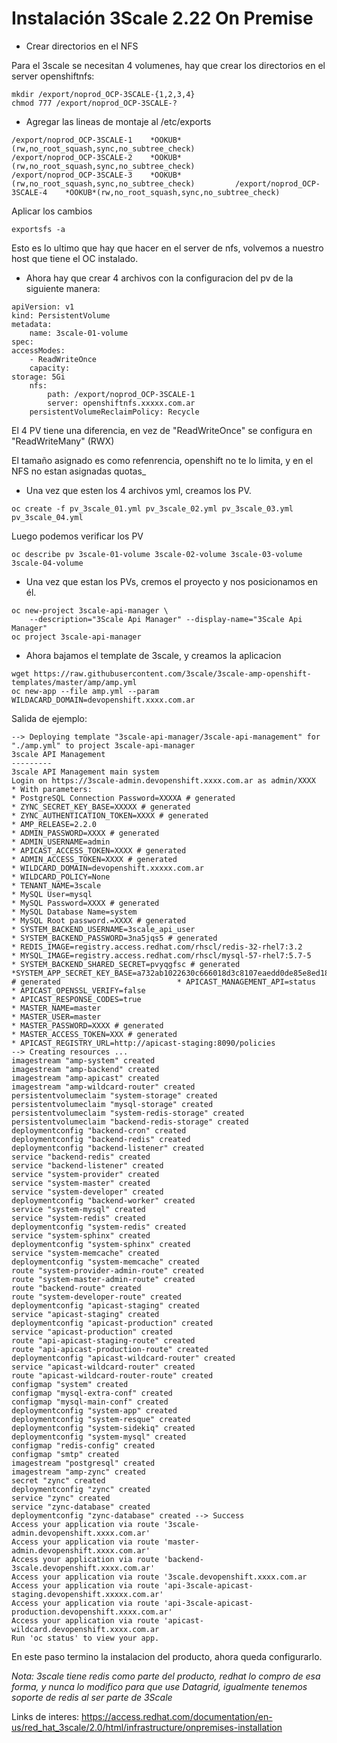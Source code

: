 # Instalación 3Scale 2.22 On Premise

* Crear directorios en el NFS

Para el 3scale se necesitan 4 volumenes, hay que crear los directorios en el server openshiftnfs:

```
mkdir /export/noprod_OCP-3SCALE-{1,2,3,4}
chmod 777 /export/noprod_OCP-3SCALE-?
```



* Agregar las lineas de montaje al /etc/exports

```
/export/noprod_OCP-3SCALE-1    *OOKUB*(rw,no_root_squash,sync,no_subtree_check)                 /export/noprod_OCP-3SCALE-2    *OOKUB*(rw,no_root_squash,sync,no_subtree_check)                 /export/noprod_OCP-3SCALE-3    *OOKUB*(rw,no_root_squash,sync,no_subtree_check)         /export/noprod_OCP-3SCALE-4    *OOKUB*(rw,no_root_squash,sync,no_subtree_check) 
```

Aplicar los cambios

```
exportsfs -a
```

Esto es lo ultimo que hay que hacer en el server de nfs, volvemos a nuestro host que tiene el OC instalado.




* Ahora hay que crear 4 archivos con la configuracion del pv de la siguiente manera:

```
apiVersion: v1
kind: PersistentVolume
metadata:
	name: 3scale-01-volume
spec:                                                                                           	accessModes:                                                                              
	- ReadWriteOnce
	capacity:                                                                                   		storage: 5Gi                                                                       
	nfs:                                                                                  
		path: /export/noprod_OCP-3SCALE-1
		server: openshiftnfs.xxxxx.com.ar
	persistentVolumeReclaimPolicy: Recycle
```

El 4 PV tiene una diferencia, en vez de "ReadWriteOnce" se configura en "ReadWriteMany" (RWX)

El tamaño asignado es como refenrencia, openshift no te lo limita, y en el NFS no estan asignadas quotas_



* Una vez que esten los 4 archivos yml, creamos los PV.

```
oc create -f pv_3scale_01.yml pv_3scale_02.yml pv_3scale_03.yml pv_3scale_04.yml
```

Luego podemos verificar los PV

```
oc describe pv 3scale-01-volume 3scale-02-volume 3scale-03-volume 3scale-04-volume
```



* Una vez que estan los PVs, cremos el proyecto y nos posicionamos en él.

```
oc new-project 3scale-api-manager \
    --description="3Scale Api Manager" --display-name="3Scale Api Manager"
oc project 3scale-api-manager
```



* Ahora bajamos el template de 3scale, y creamos la aplicacion

```
wget https://raw.githubusercontent.com/3scale/3scale-amp-openshift-templates/master/amp/amp.yml
oc new-app --file amp.yml --param WILDACARD_DOMAIN=devopenshift.xxxx.com.ar
```



Salida de ejemplo:

```
--> Deploying template "3scale-api-manager/3scale-api-management" for "./amp.yml" to project 3scale-api-manager                                                                           3scale API Management
---------
3scale API Management main system
Login on https://3scale-admin.devopenshift.xxxx.com.ar as admin/XXXX
* With parameters:
* PostgreSQL Connection Password=XXXXA # generated
* ZYNC_SECRET_KEY_BASE=XXXXX # generated
* ZYNC_AUTHENTICATION_TOKEN=XXXX # generated
* AMP_RELEASE=2.2.0
* ADMIN_PASSWORD=XXXX # generated
* ADMIN_USERNAME=admin
* APICAST_ACCESS_TOKEN=XXXX # generated
* ADMIN_ACCESS_TOKEN=XXXX # generated
* WILDCARD_DOMAIN=devopenshift.xxxxx.com.ar
* WILDCARD_POLICY=None
* TENANT_NAME=3scale
* MySQL User=mysql
* MySQL Password=XXXX # generated
* MySQL Database Name=system
* MySQL Root password.=XXXX # generated
* SYSTEM_BACKEND_USERNAME=3scale_api_user
* SYSTEM_BACKEND_PASSWORD=3na5jqs5 # generated
* REDIS_IMAGE=registry.access.redhat.com/rhscl/redis-32-rhel7:3.2
* MYSQL_IMAGE=registry.access.redhat.com/rhscl/mysql-57-rhel7:5.7-5
* SYSTEM_BACKEND_SHARED_SECRET=pvyqgfsc # generated
*SYSTEM_APP_SECRET_KEY_BASE=a732ab1022630c666018d3c8107eaedd0de85e8ed180718d05b11aa15c00326ba103c14c07424b5728ebde5831d7a8b27de56438e68a83a16ba2018e754b6350 # generated                          * APICAST_MANAGEMENT_API=status
* APICAST_OPENSSL_VERIFY=false
* APICAST_RESPONSE_CODES=true
* MASTER_NAME=master
* MASTER_USER=master
* MASTER_PASSWORD=XXXX # generated
* MASTER_ACCESS_TOKEN=XXX # generated
* APICAST_REGISTRY_URL=http://apicast-staging:8090/policies
--> Creating resources ...
imagestream "amp-system" created
imagestream "amp-backend" created
imagestream "amp-apicast" created
imagestream "amp-wildcard-router" created
persistentvolumeclaim "system-storage" created
persistentvolumeclaim "mysql-storage" created
persistentvolumeclaim "system-redis-storage" created
persistentvolumeclaim "backend-redis-storage" created
deploymentconfig "backend-cron" created
deploymentconfig "backend-redis" created
deploymentconfig "backend-listener" created
service "backend-redis" created
service "backend-listener" created
service "system-provider" created
service "system-master" created
service "system-developer" created
deploymentconfig "backend-worker" created
service "system-mysql" created
service "system-redis" created
deploymentconfig "system-redis" created
service "system-sphinx" created
deploymentconfig "system-sphinx" created
service "system-memcache" created
deploymentconfig "system-memcache" created
route "system-provider-admin-route" created
route "system-master-admin-route" created
route "backend-route" created
route "system-developer-route" created
deploymentconfig "apicast-staging" created
service "apicast-staging" created
deploymentconfig "apicast-production" created
service "apicast-production" created
route "api-apicast-staging-route" created
route "api-apicast-production-route" created
deploymentconfig "apicast-wildcard-router" created
service "apicast-wildcard-router" created
route "apicast-wildcard-router-route" created
configmap "system" created
configmap "mysql-extra-conf" created
configmap "mysql-main-conf" created
deploymentconfig "system-app" created
deploymentconfig "system-resque" created
deploymentconfig "system-sidekiq" created
deploymentconfig "system-mysql" created
configmap "redis-config" created
configmap "smtp" created
imagestream "postgresql" created
imagestream "amp-zync" created
secret "zync" created
deploymentconfig "zync" created
service "zync" created
service "zync-database" created
deploymentconfig "zync-database" created --> Success
Access your application via route '3scale-admin.devopenshift.xxxx.com.ar'
Access your application via route 'master-admin.devopenshift.xxxx.com.ar'
Access your application via route 'backend-3scale.devopenshift.xxxx.com.ar'
Access your application via route '3scale.devopenshift.xxxx.com.ar
Access your application via route 'api-3scale-apicast-staging.devopenshift.xxxxx.com.ar'
Access your application via route 'api-3scale-apicast-production.devopenshift.xxxx.com.ar'
Access your application via route 'apicast-wildcard.devopenshift.xxxx.com.ar
Run 'oc status' to view your app. 
```



En este paso termino la instalacion del producto, ahora queda configurarlo.



_Nota:  3scale tiene redis como parte del producto, redhat lo compro de esa forma, y nunca lo modifico para que use Datagrid, igualmente tenemos soporte de redis al ser parte de 3Scale_



Links de interes:
https://access.redhat.com/documentation/en-us/red_hat_3scale/2.0/html/infrastructure/onpremises-installation
